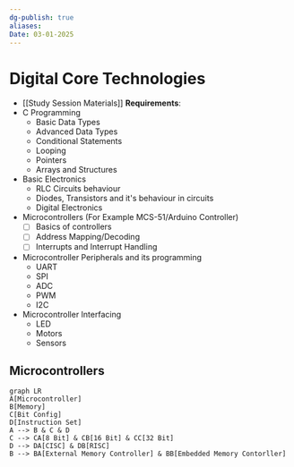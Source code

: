 ```yaml
---
dg-publish: true
aliases: 
Date: 03-01-2025
---
```

# Digital Core Technologies
- [[Study Session Materials]] 
**Requirements**:
- C Programming
	- Basic Data Types
	- Advanced Data Types
	- Conditional Statements
	- Looping
	- Pointers
	- Arrays and Structures
- Basic Electronics
	- RLC Circuits behaviour
	- Diodes, Transistors and it's behaviour in circuits
	- Digital Electronics
- Microcontrollers (For Example MCS-51/Arduino Controller)
    - [ ] Basics of controllers
    - [ ] Address Mapping/Decoding
    - [ ] Interrupts and Interrupt Handling
- Microcontroller Peripherals and its programming
	- UART
	- SPI
	- ADC
	- PWM
	- I2C
- Microcontroller Interfacing
	- LED
	- Motors
	- Sensors


## Microcontrollers

```mermaid
graph LR
A[Microcontroller]
B[Memory]
C[Bit Config]
D[Instruction Set]
A --> B & C & D
C --> CA[8 Bit] & CB[16 Bit] & CC[32 Bit]
D --> DA[CISC] & DB[RISC] 
B --> BA[External Memory Controller] & BB[Embedded Memory Contorller]
```


